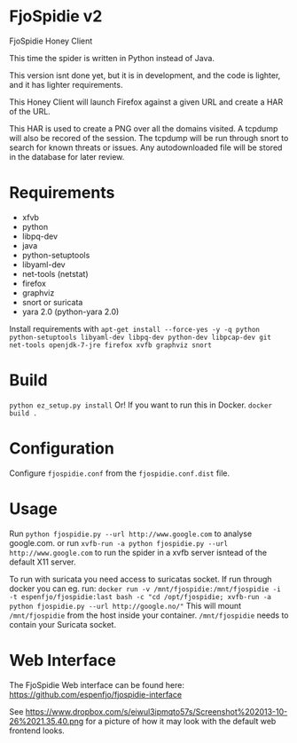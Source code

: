 FjoSpidie v2
=========

FjoSpidie Honey Client

This time the spider is written in Python instead of Java.

This version isnt done yet, but it is in development, and the code is lighter, and it has lighter requirements.

This Honey Client will launch Firefox against a given URL and create a HAR of the URL.

This HAR is used to create a PNG over all the domains visited.
A tcpdump will also be recored of the session. The tcpdump will be run through snort to search for known threats or issues.
Any autodownloaded file will be stored in the database for later review.


Requirements
============
* xfvb
* python
* libpq-dev
* java
* python-setuptools
* libyaml-dev
* net-tools (netstat)
* firefox
* graphviz
* snort or suricata
* yara 2.0 (python-yara 2.0)


Install requirements with `apt-get install --force-yes -y -q python python-setuptools libyaml-dev libpq-dev python-dev libpcap-dev git net-tools openjdk-7-jre firefox xvfb graphviz snort`

Build
=====
`python ez_setup.py install`
Or! If you want to run this in Docker. `docker build .`


Configuration
=============
Configure `fjospidie.conf` from the `fjospidie.conf.dist` file.

Usage
=====
Run `python fjospidie.py --url http://www.google.com` to analyse google.com.
or run `xvfb-run -a python fjospidie.py --url http://www.google.com` to run the spider in a xvfb server isntead
of the default X11 server.

To run with suricata you need access to suricatas socket.
If run through docker you can eg. run:
`docker run -v /mnt/fjospidie:/mnt/fjospidie -i -t espenfjo/fjospidie:last bash -c "cd /opt/fjospidie; xvfb-run -a python fjospidie.py --url http://google.no/"`
This will mount `/mnt/fjospidie` from the host inside your container. `/mnt/fjospidie` needs to contain your Suricata socket.

Web Interface
=============
The FjoSpidie Web interface can be found here:
https://github.com/espenfjo/fjospidie-interface



See https://www.dropbox.com/s/eiwul3ipmqto57s/Screenshot%202013-10-26%2021.35.40.png for a picture of how it may look
with the default web frontend looks.
